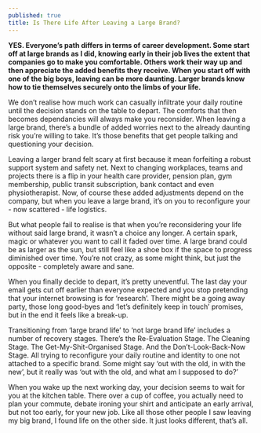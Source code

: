```yaml
---
published: true
title: Is There Life After Leaving a Large Brand?
---
```

**YES. Everyone’s path differs in terms of career development. Some start off at large brands as I did, knowing early in their job lives the extent that companies go to make you comfortable. Others work their way up and then appreciate the added benefits they receive. When you start off with one of the big boys, leaving can be more daunting. Larger brands know how to tie themselves securely onto the limbs of your life.**

We don’t realise how much work can casually infiltrate your daily routine until the decision stands on the table to depart. The comforts that then becomes dependancies will always make you reconsider. When leaving a large brand, there’s a bundle of added worries next to the already daunting risk you’re willing to take. It’s those benefits that get people talking and questioning your decision.

Leaving a larger brand felt scary at first because it mean forfeiting a robust support system and safety net. Next to changing workplaces, teams and projects there is a flip in your health care provider, pension plan, gym membership, public transit subscription, bank contact and even physiotherapist. Now, of course these added adjustments depend on the company, but when you leave a large brand, it’s on you to reconfigure your - now scattered - life logistics. 

But what people fail to realise is that when you’re reconsidering your life without said large brand, it wasn’t a choice any longer. A certain spark, magic or whatever you want to call it faded over time. A large brand could be as larger as the sun, but still feel like a shoe box if the space to progress diminished over time. You’re not crazy, as some might think, but just the opposite - completely aware and sane.

When you finally decide to depart, it’s pretty uneventful. The last day your email gets cut off earlier than everyone expected and you stop pretending that your internet browsing is for ‘research’. There might be a going away party, those long good-byes and ‘let’s definitely keep in touch’ promises, but in the end it feels like a break-up.

Transitioning from ‘large brand life’ to ‘not large brand life’ includes a number of recovery stages. There’s the Re-Evaluation Stage. The Cleaning Stage. The Get-My-Shit-Organised Stage. And the Don’t-Look-Back-Now Stage. All trying to reconfigure your daily routine and identity to one not attached to a specific brand. Some might say ‘out with the old, in with the new’, but it really was ‘out with the old, and what am I supposed to do?’ 

When you wake up the next working day, your decision seems to wait for you at the kitchen table. There over a cup of coffee, you actually need to plan your commute, debate ironing your shirt and anticipate an early arrival, but not too early, for your new job. Like all those other people I saw leaving my big brand, I found life on the other side. It just looks different, that’s all.
